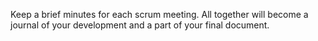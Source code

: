 Keep a brief minutes for each scrum meeting. All together will become a journal of your
development and a part of your final document.
